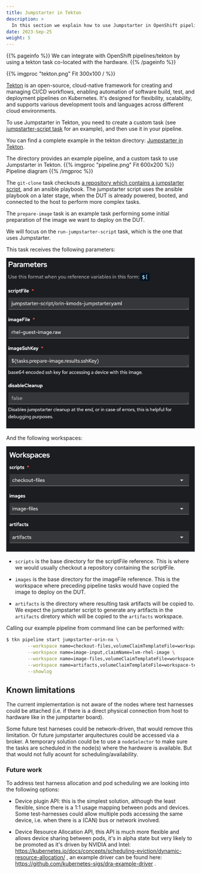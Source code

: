 ```yaml
---
title: Jumpstarter in Tekton
description: >
  In this section we explain how to use Jumpstarter in OpenShift pipelines.
date: 2023-Sep-25
weight: 5
---
```


{{% pageinfo %}}
We can integrate with OpenShift pipelines/tekton by using a tekton task co-located with the hardware.
{{% /pageinfo %}}

{{% imgproc "tekton.png" Fit 300x100 / %}}

[Tekton](https://tekton.dev/) is an open-source, cloud-native framework for creating and managing CI/CD workflows, enabling automation of software build, test, and deployment pipelines on Kubernetes. It's designed for flexibility, scalability, and supports various development tools and languages across different cloud environments.

To use Jumpstarter in Tekton, you need to create a custom task (see [jumpstarter-script task](https://github.com/jumpstarter-dev/jumpstarter/blob/main/tekton/pipelines/task-jumpstarter-script.yaml) for an example), and then use it in your pipeline.

You can find a complete example in the tekton directory: [Jumpstarter in Tekton](https://github.com/jumpstarter-dev/jumpstarter/tree/main/tekton).

The directory provides an example pipeline, and a custom task to use Jumpstarter in Tekton.
{{% imgproc "pipeline.png" Fit 600x200 %}}
Pipeline diagram
{{% /imgproc %}}

The `git-clone` task checkouts [a repository which contains a jumpstarter script](https://github.com/mangelajo/jumpstarter-on-tekton/tree/main/jumpstarter-script), and an ansible
playbook. The jumpstarter script uses the ansible playbook on a later stage, when the
DUT is already powered, booted, and connected to the host to perform more complex tasks.

The `prepare-image` task is an example task performing some initial preparation of the image
we want to deploy on the DUT.

We will focus on the `run-jumpstarter-script` task, which is the one that uses Jumpstarter.

This task receives the following parameters:

![Run script parameters](run-script-parameters.png)

And the following workspaces:

![Run script workspaces](run-script-workspaces.png)

* `scripts` is the base directory for the scriptFile reference. This is where we would usually
  checkout a repository containing the scriptFile.

* `images` is the base directory for the imageFile reference. This is the workspace where
  preceding pipeline tasks would have copied the image to deploy on the DUT.

* `artifacts` is the directory where resulting task artifacts will be copied to. We expect
  the jumpstarter script to generate any artifacts in the `artifacts` diretory which will be copied to the `artifacts` workspace.


Calling our example pipeline from command line can be performed with:

```bash
$ tkn pipeline start jumpstarter-orin-nx \
	    --workspace name=checkout-files,volumeClaimTemplateFile=workspace-template.yaml \
       	--workspace name=image-input,claimName=lvm-rhel-image \
      	--workspace name=image-files,volumeClaimTemplateFile=workspace-templates/image-workspace-template.yaml \
       	--workspace name=artifacts,volumeClaimTemplateFile=workspace-templates/workspace-template.yaml \
       	--showlog
```
## Known limitations
The current implementation is not aware of the nodes where test harnesses could be attached (i.e. if there is a direct physical connection from host to hardware like in the jumpstarter board).

Some future test harneses could be network-driven, that would remove this limitation. Or future jumpstarter arquitectures could be accessed via a broker. A temporary solution
could be to use a `nodeSelector` to make sure the tasks are scheduled in the node(s) where
the hardware is available. But that would not fully acount for scheduling/availability.

### Future work
To address test harness allocation and pod scheduling we are looking into the following options:

 * Device plugin API: this is the simplest solution, although the least flexible, since there
   is a 1:1 usage mapping between pods and devices. Some test-harnesses could allow multiple
   pods accessing the same device, i.e. when there is a (CAN) bus or network involved.

 * Device Resource Allocation API, this API is much more flexible and allows device sharing between pods, it's in alpha state but very likely to be promoted as it's driven by NVIDIA and Intel: https://kubernetes.io/docs/concepts/scheduling-eviction/dynamic-resource-allocation/ , an example driver can be found here: https://github.com/kubernetes-sigs/dra-example-driver .
